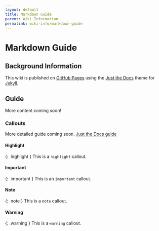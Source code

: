 ```yaml
---
layout: default
title: Markdown Guide
parent: Wiki Information
permalink: wiki-info/markdown-guide
---
```


# Markdown Guide

## Background Information

This wiki is published on [GitHub Pages](https://pages.github.com/) using the [Just the Docs](https://just-the-docs.com/) theme for [Jekyll](https://jekyllrb.com/).

## Guide

More content coming soon!

### Callouts

More detailed guide coming soon. [Just the Docs guide](https://just-the-docs.com/docs/ui-components/callouts/)

#### Highlight

{: .highlight }
This is a `highlight` callout.

#### Important

{: .important }
This is an `important` callout.

#### Note

{: .note }
This is a `note` callout.

#### Warning

{: .warning }
This is a `warning` callout.
